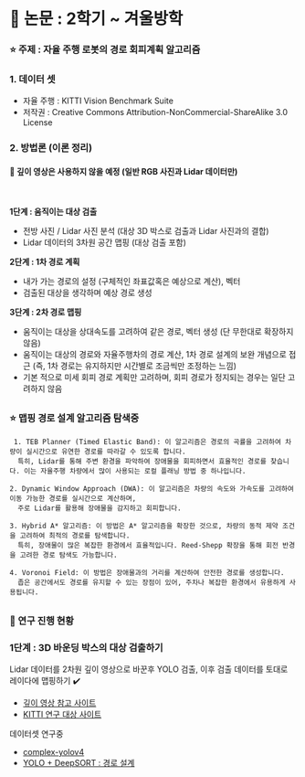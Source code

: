 # 🥇 논문 : 2학기 ~ 겨울방학
### :star: 주제 : 자율 주행 로봇의 경로 회피계획 알고리즘
<h3>1. 데이터 셋</h3>

- 자율 주행 : KITTI Vision Benchmark Suite
- 저작권 : Creative Commons Attribution-NonCommercial-ShareAlike 3.0 License

<h3>2. 방법론 (이론 정리)</h3>
<h4>🥈 깊이 영상은 사용하지 않을 예정 (일반 RGB 사진과 Lidar 데이터만)</h4><br>

**1단계 : 움직이는 대상 검출**
- 전방 사진 / Lidar 사진 분석 (대상 3D 박스로 검출과 Lidar 사진과의 결합)
- Lidar 데이터의 3차원 공간 맵핑 (대상 검출 포함)

**2단계 : 1차 경로 계획**
- 내가 가는 경로의 설정 (구체적인 좌표값혹은 예상으로 계산), 벡터
- 검출된 대상을 생각하며 예상 경로 생성

**3단계 : 2차 경로 맵핑**
- 움직이는 대상을 상대속도를 고려하여 같은 경로, 벡터 생성 (단 무한대로 확장하지 않음)
- 움직이는 대상의 경로와 자율주행차의 경로 계산, 1차 경로 설계의 보완 개념으로 접근 (즉, 1차 경로는 유지하지만 시간별로 조금씩만 조정하는 느낌)
- 기본 적으로 미세 회피 경로 계획만 고려하며, 회피 경로가 정지되는 경우는 일단 고려하지 않음 <br>
##
### :star: 맵핑 경로 설계 알고리즘 탐색중
<pre><code> 1. TEB Planner (Timed Elastic Band): 이 알고리즘은 경로의 곡률을 고려하여 차량이 실시간으로 유연한 경로를 따라갈 수 있도록 합니다. 
  특히, Lidar를 통해 주변 환경을 파악하여 장애물을 회피하면서 효율적인 경로를 찾습니다. 이는 자율주행 차량에서 많이 사용되는 로컬 플래닝 방법 중 하나입니다​.
  
2. Dynamic Window Approach (DWA): 이 알고리즘은 차량의 속도와 가속도를 고려하여 이동 가능한 경로를 실시간으로 계산하며, 
  주로 Lidar를 활용해 장애물을 감지하고 회피합니다​.
  
3. Hybrid A* 알고리즘: 이 방법은 A* 알고리즘을 확장한 것으로, 차량의 동적 제약 조건을 고려하여 최적의 경로를 탐색합니다. 
  특히, 장애물이 많은 복잡한 환경에서 효율적입니다. Reed-Shepp 확장을 통해 회전 반경을 고려한 경로 탐색도 가능합니다​.
  
4. Voronoi Field: 이 방법은 장애물과의 거리를 계산하여 안전한 경로를 생성합니다. 
  좁은 공간에서도 경로를 유지할 수 있는 장점이 있어, 주차나 복잡한 환경에서 유용하게 사용됩니다​.
</code></pre>

##
### 🏴 연구 진행 현황
### 1단계 : 3D 바운딩 박스의 대상 검출하기
Lidar 데이터를 2차원 깊이 영상으로 바꾼후 YOLO 검출, 이후 검출 데이터를 토대로 레이다에 맵핑하기 ✔️
- [깊이 영상 참고 사이트](https://velog.io/@happy_quokka/Sensor-Fusion-%ED%94%84%EB%A1%9C%EC%A0%9D%ED%8A%B8-3.-LiDAR-Projection-%EA%B3%BC%EC%A0%95-%EB%B0%8F-%EA%B5%AC%ED%98%84-Open3D-Mayavi)
- [KITTI 연구 대상 사이트](https://github.com/kuixu/kitti_object_vis?tab=readme-ov-file)

데이터셋 연구중

- [complex-yolov4](https://www.youtube.com/watch?v=F3IEobi7Li4)
- [YOLO + DeepSORT : 경로 설계](https://www.youtube.com/watch?v=w80cToFgto8)

